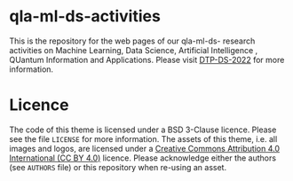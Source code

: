 # qla-ml-ds-activities



This is the repository for the web pages of our qla-ml-ds- research activities on
Machine Learning, Data Science, Artificial Intelligence , QUantum Information and Applications. Please visit
[DTP-DS-2022](https://quantumleapafrica.org/)
for more information.


# Licence

The code of this theme is licensed under a BSD 3-Clause licence. Please
see the file `LICENSE` for more information. The assets of this theme,
i.e. all images and logos, are licensed under a [Creative Commons Attribution
4.0 International (CC BY 4.0)](https://creativecommons.org/licenses/by/4.0/) licence.
Please acknowledge either the authors (see `AUTHORS` file) or this repository
when re-using an asset.
